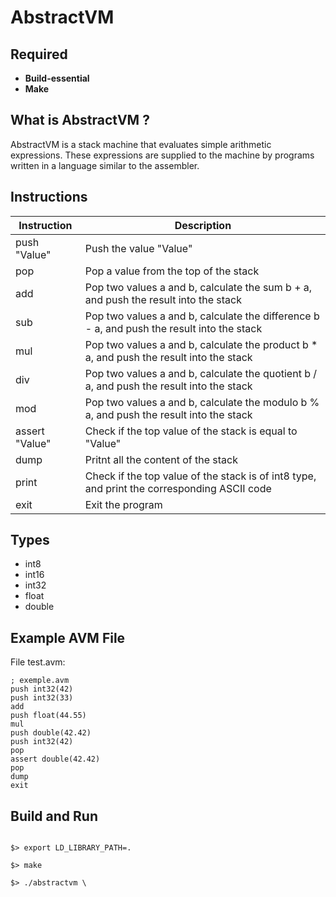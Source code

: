 # AbstractVM
## Required
- **Build-essential**
- **Make**

## What is AbstractVM ?

AbstractVM is a stack machine that evaluates simple arithmetic expressions. These expressions are supplied to the machine by programs written in a language similar to the assembler.

## Instructions

| Instruction          |  Description                                                                                             |
| -------------------- | -------------------------------------------------------------------------------------------------------- |
| push "Value"         | Push the value "Value"                                                                                   |
| pop                  | Pop a value from the top of the stack                                                                    |
| add                  | Pop two values a and b, calculate the sum b + a, and push the result into the stack                      |
| sub                  | Pop two values a and b, calculate the difference b - a, and push the result into the stack               |
| mul                  | Pop two values a and b, calculate the product b * a, and push the result into the stack                  |
| div                  | Pop two values a and b, calculate the quotient b / a, and push the result into the stack                 |
| mod                  | Pop two values a and b, calculate the modulo b % a, and push the result into the stack                   |
| assert "Value"       | Check if the top value of the stack is equal to "Value"                                                  |
| dump                 | Pritnt all the content of the stack                                                                      |
| print                | Check if the top value of the stack is of int8 type, and print the corresponding ASCII code              |
| exit                 | Exit the program                                                                                         |

## Types
- int8
- int16
- int32
- float
- double

## Example AVM File
File test.avm:
```
; exemple.avm
push int32(42)
push int32(33)
add
push float(44.55)
mul
push double(42.42)
push int32(42)
pop
assert double(42.42)
pop
dump
exit
```

## Build and Run
<code>  
$> export LD_LIBRARY_PATH=.
</code>
<code>  
$> make
</code>
<code>  
$> ./abstractvm \<file.avm\>
</code>
